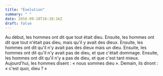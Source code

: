 ```yaml
---
title: "Évolution"
summary: " "
date: 2016-09-28T16:28:16Z
draft: false
---
```

Au début, les hommes ont dit que tout était dieu.
Ensuite, les hommes ont dit que tout n'était pas dieu, mais qu'il y avait des dieux.
Ensuite, les hommes ont dit qu'il n'y avait pas des dieux mais un dieu.
Ensuite, les hommes ont dit qu'il n'y avait pas de dieu, et que c'était dommage.
Ensuite, les hommes ont dit qu'il n'y a pas de dieu, et que c'est tant mieux.
Aujourd'hui, les hommes disent : « nous sommes dieu ».
Demain, ils diront : « c'est quoi, dieu ? »
